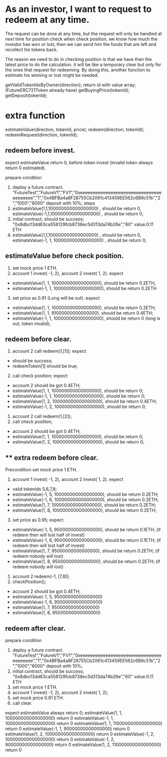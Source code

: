 # As an investor, I want to request to redeem at any time.

The request can be done at any time, but the request will only be handled at next time for position check when check position, we know how much the investor has won or lost, then we can send him the funds that are left and recollect his tokens back.

The reason we need to do in checking position is that we have then the latest price to do the calculation. it will be like a temporary clear but only for the ones that request for redeeming.
By doing this, another function to estimate his winning or lost might be needed.

getValidTokenIdsByOwner(direction); return id with value array; (FutureERC721Token already have)
getBuyingPrice(tokenId);
getDeposit(tokenId);

# extra function 
estimateValue(direction, tokenId, price);
redeem(direction, tokenId);
redeemRequest(direction, tokenId);

## redeem before invest.
expect estimateValue return 0, before token invest (invalid token always return 0 estimated).

prepare condition
1. deploy a future contract. 
   "FutureTest","FutureV1","FV1","0xeeeeeeeeeeeeeeeeeeeeeeeeeeeeeeeeeeeeeeee","1","0x4BFBa4a8F28755Cb2061c413459EE562c6B9c51b","2","1000","8000"
   deposit with 10%;
steps
1. estimateValue(1,1,100000000000000000) , should be return 0, estimateValue(-1,1,100000000000000000) , should be return 0;
2. initial contract, should be success;
   "0x8dbcf3dd83ca558129fcb8738ec5d313da74b26e","60"  value:0.11 ETH
3. estimateValue(1,1,100000000000000000) , should be return 0, estimateValue(-1, 1, 100000000000000000) , should be return 0;
## estimateValue before check position.
1. set mock price 1 ETH.
2. account 1 invest( -1, 2), account 2 invest( 1, 2).
expect
- estimateValue(1, 1, 100000000000000000), should be return 0.2ETH, 
- estimateValue(-1, 1, 100000000000000000), should be return 0.2ETH
3. set price as 0.91 (Long will be out).
expect
- estimateValue(1, 1, 100000000000000000), should be return 0.2ETH;
- estimateValue(1, 1, 91000000000000000), should be return 0.4ETH;
- estimateValue(-1, 1, 100000000000000000), should be return 0 (long is out, token invalid);

## redeem before clear.
1. account 2 call redeem(1,[1]);
expect
- should be success;
- redeemToken[1] should be true;
2. call check position;
expect
- account 2 should be got 0.4ETH;
- estimateValue(1, 1, 100000000000000000), should be return 0;
- estimateValue(-1, 1, 100000000000000000), should be return 0;
- estimateValue(1, 2, 100000000000000000), should be return 0.4ETH;
- estimateValue(-1, 2, 100000000000000000), should be return 0;
1. account 2 call redeem(1,[2]);
2. call check position;
- account 2 should be got 0.4ETH;
- estimateValue(1, 1, 100000000000000000), should be return 0;
- estimateValue(1, 2, 100000000000000000), should be return 0;
## ** extra redeem before clear.
 Precondition
 set mock price 1 ETH.
1. account 1 invest( -1, 2), account 2 invest( 1, 2). 
expect
- valid tokenIds 5,6,7,8;
- estimateValue(-1, 5, 100000000000000000), should be return 0.2ETH;
- estimateValue(-1, 6, 100000000000000000), should be return 0.2ETH;
- estimateValue(1, 7, 100000000000000000), should be return 0.2ETH;
- estimateValue(1, 8, 100000000000000000), should be return 0.2ETH;
3. set price as 0.95;
expect
- estimateValue(-1, 5, 95000000000000000), should be return 0.1ETH; (if redeem then will lost half of invest)
- estimateValue(-1, 6, 95000000000000000), should be return 0.1ETH; (if redeem then will lost half of invest)
- estimateValue(1, 7, 95000000000000000), should be return 0.2ETH; (if redeem nobody will lost)
- estimateValue(1, 8, 95000000000000000), should be return 0.2ETH; (if redeem nobody will lost)
1. account 2 redeem(-1, [7,8]);
2. checkPosition();
- account 2 should be got 0.4ETH;
- estimateValue(-1, 5, 95000000000000000)
- estimateValue(-1, 6, 95000000000000000)
- estimateValue(1, 7, 95000000000000000)
- estimateValue(1, 8, 95000000000000000)
## redeem after clear.
prepare condition
1. deploy a future contract. 
   "FutureTest","FutureV1","FV1","0xeeeeeeeeeeeeeeeeeeeeeeeeeeeeeeeeeeeeeeee","1","0x4BFBa4a8F28755Cb2061c413459EE562c6B9c51b","2","1000","8000"
   deposit with 10%;
2. initial contract, should be success;
   "0x8dbcf3dd83ca558129fcb8738ec5d313da74b26e","60"  value:0.11 ETH
3. set mock price 1 ETH.
4. account 1 invest( -1, 2), account 2 invest( 1, 2);
5. set mock price 0.91 ETH.
6. call clear.
   
expect
estimateValue always return 0;
estimateValue(1, 1, 100000000000000000) return 0
estimateValue(-1, 1, 100000000000000000) return 0
estimateValue(1, 1, 110000000000000000) return 0
estimateValue(-1, 1, 90000000000000000) return 0
estimateValue(1, 2, 100000000000000000) return 0
estimateValue(-1, 2, 100000000000000000) return 0
estimateValue(-1, 2, 90000000000000000) return 0
estimateValue(1, 2, 110000000000000000) return 0